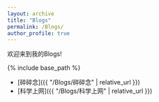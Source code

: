 ```yaml
---
layout: archive
title: "Blogs"
permalink: /Blogs/
author_profile: true
---
```


欢迎来到我的Blogs! 

{% include base_path %}

- [碎碎念]({{ "/Blogs/碎碎念" | relative_url }})
- [科学上网]({{ "/Blogs/科学上网" | relative_url }})


<br/>

<!-- Giscus 评论系统嵌入 -->

<script src="https://giscus.app/client.js"
        data-repo="ycyue10001/ycyue10001.github.io"
        data-repo-id="R_kgDOO3Tdyw"
        data-category="Announcements"
        data-category-id="DIC_kwDOO3Tdy84Crfqv"
        data-mapping="title"
        data-strict="0"
        data-reactions-enabled="1"
        data-emit-metadata="1"
        data-input-position="top"
        data-theme="preferred_color_scheme"
        data-lang="zh-CN"
        data-loading="lazy"
        crossorigin="anonymous"
        async>
</script>
